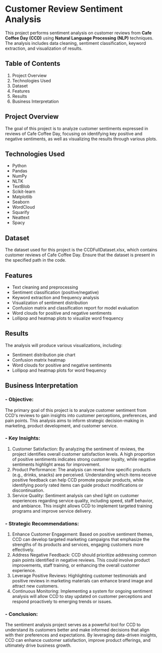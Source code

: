 # Customer Review Sentiment Analysis
This project performs sentiment analysis on customer reviews from **Cafe Coffee Day (CCD)** using **Natural Language Processing (NLP)** techniques. The analysis includes data cleaning, sentiment classification, keyword extraction, and visualization of results.

## Table of Contents
1. Project Overview
2. Technologies Used
3. Dataset
4. Features
5. Results
6. Business Interpretation
## Project Overview
The goal of this project is to analyze customer sentiments expressed in reviews of Cafe Coffee Day, focusing on identifying key positive and negative sentiments, as well as visualizing the results through various plots.

## Technologies Used
- Python
- Pandas
- NumPy
- NLTK
- TextBlob
- Scikit-learn
- Matplotlib
- Seaborn
- WordCloud
- Squarify
- Neattext
- Spacy

## Dataset
The dataset used for this project is the CCDFullDataset.xlsx, which contains customer reviews of Cafe Coffee Day. Ensure that the dataset is present in the specified path in the code.

## Features
- Text cleaning and preprocessing
- Sentiment classification (positive/negative)
- Keyword extraction and frequency analysis
- Visualization of sentiment distribution
- Confusion matrix and classification report for model evaluation
- Word clouds for positive and negative sentiments
- Lollipop and heatmap plots to visualize word frequency

## Results
The analysis will produce various visualizations, including:

- Sentiment distribution pie chart
- Confusion matrix heatmap
- Word clouds for positive and negative sentiments
- Lollipop and heatmap plots for word frequency

## Business Interpretation
### - **Objective:**
The primary goal of this project is to analyze customer sentiment from CCD's reviews to gain insights into customer perceptions, preferences, and pain points. This analysis aims to inform strategic decision-making in marketing, product development, and customer service.

### - **Key Insights:**
1. Customer Satisfaction: By analyzing the sentiment of reviews, the project identifies overall customer satisfaction levels. A high proportion of positive sentiments indicates strong customer loyalty, while negative sentiments highlight areas for improvement.
2. Product Performance: The analysis can reveal how specific products (e.g., drinks, snacks) are perceived. Understanding which items receive positive feedback can help CCD promote popular products, while identifying poorly rated items can guide product modifications or discontinuation.
3. Service Quality: Sentiment analysis can shed light on customer experiences regarding service quality, including speed, staff behavior, and ambiance. This insight allows CCD to implement targeted training programs and improve service delivery.

### - **Strategic Recommendations:**
1. Enhance Customer Engagement: Based on positive sentiment themes, CCD can develop targeted marketing campaigns that emphasize the strengths of its products and services, engaging customers more effectively.
2. Address Negative Feedback: CCD should prioritize addressing common pain points identified in negative reviews. This could involve product improvements, staff training, or enhancing the overall customer experience.
3. Leverage Positive Reviews: Highlighting customer testimonials and positive reviews in marketing materials can enhance brand image and attract new customers.
4. Continuous Monitoring: Implementing a system for ongoing sentiment analysis will allow CCD to stay updated on customer perceptions and respond proactively to emerging trends or issues.

### - **Conclusion:**
The sentiment analysis project serves as a powerful tool for CCD to understand its customers better and make informed decisions that align with their preferences and expectations. By leveraging data-driven insights, CCD can enhance customer satisfaction, improve product offerings, and ultimately drive business growth.
